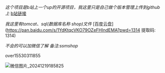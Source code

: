 *这个项目是b站上一个up的开源项目，我这里只是自己做个版本管理上传到github上*
[b站链接](https://www.bilibili.com/video/BV1EC4y1a7yH?spm_id_from=333.788.videopod.episodes&vd_source=d6415f4da5d7eac6c554629e8f9909ba)

*我这里有tomcat、sql(数据库名称 shop)文件*
[百度云盘](https://pan.baidu.com/s/1YdKtqcVKO79OZeFHIndEMA?pwd=1314 提取码: 1314)

*不会的可以加微信了解 备注:ssmshop*

over15530311855

![微信图片_20241219185825](https://github.com/user-attachments/assets/054f35d9-f748-4876-a8e7-73b918fc7120)

